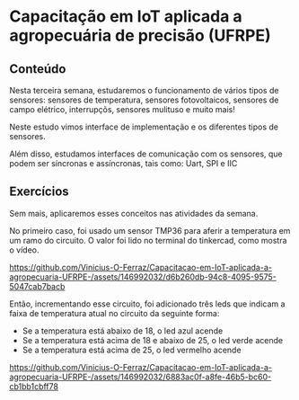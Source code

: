 # Capacitação em IoT aplicada a agropecuária de precisão (UFRPE)

## Conteúdo

Nesta terceira semana, estudaremos o funcionamento de vários tipos de sensores: sensores de temperatura, sensores fotovoltaicos, sensores de campo elétrico, interrupçõs, sensores mulituso e muito mais! 

Neste estudo vimos interface de implementação e os diferentes tipos de sensores.

Além disso, estudamos interfaces de comunicação com os sensores, que podem ser síncronas e assíncronas, tais como: Uart, SPI e IIC

## Exercícios

Sem mais, aplicaremos esses conceitos nas atividades da semana.

No primeiro caso, foi usado um sensor TMP36 para aferir a temperatura em um ramo do circuito. O valor foi lido no terminal do tinkercad, como mostra o vídeo.

https://github.com/Vinicius-O-Ferraz/Capacitacao-em-IoT-aplicada-a-agropecuaria-UFRPE-/assets/146992032/d6b260db-94c8-4095-9575-5047cab7bacb

Então, incrementando esse circuito, foi adicionado três leds que indicam a faixa de temperatura atual no circuito da seguinte forma:

* Se a temperatura está abaixo de 18, o led azul acende
* Se a temperatura está acima de 18 e abaixo de 25, o led verde acende
* Se a temperatura está acima de 25, o led vermelho acende

https://github.com/Vinicius-O-Ferraz/Capacitacao-em-IoT-aplicada-a-agropecuaria-UFRPE-/assets/146992032/6883ac0f-a8fe-46b5-bc60-cb1bb1cbff78

